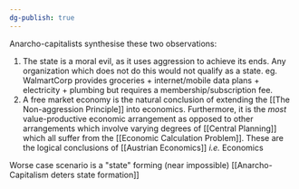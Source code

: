 ```yaml
---
dg-publish: true
---
```

Anarcho-capitalists synthesise these two observations:

1. The state is a moral evil, as it uses aggression to achieve its ends. Any organization which does not do this would not qualify as a state.
   eg. WalmartCorp provides groceries + internet/mobile data plans + electricity + plumbing but requires a membership/subscription fee.
2. A free market economy is the natural conclusion of extending the [[The Non-aggression Principle]] into economics. Furthermore, it is the *most* value-productive economic arrangement as opposed to other arrangements which involve varying degrees of [[Central Planning]] which all suffer from the [[Economic Calculation Problem]]. These are the logical conclusions of [[Austrian Economics]] _i.e._ Economics

Worse case scenario is a "state" forming (near impossible) [[Anarcho-Capitalism deters state formation]]